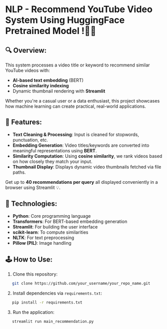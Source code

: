 # NLP - Recommend YouTube Video System Using HuggingFace Pretrained Model !🎥✨
## 🔍 Overview:
This system processes a video title or keyword to recommend similar YouTube videos with:
- **AI-based text embedding** (BERT)
- **Cosine similarity indexing**
- Dynamic thumbnail rendering with **Streamlit**

Whether you're a casual user or a data enthusiast, this project showcases how machine learning can create practical, real-world applications.
## 🚀 Features:
- **Text Cleaning & Processing**: Input is cleaned for stopwords, punctuation, etc.
- **Embedding Generation**: Video titles/keywords are converted into meaningful representations using **BERT**.
- **Similarity Computation**: Using **cosine similarity**, we rank videos based on how closely they match your input.
- **Thumbnail Display**: Displays dynamic video thumbnails fetched via file paths.

Get up to **40 recommendations per query** all displayed conveniently in a browser using Streamlit 💡.
## 🧰 Technologies:
- **Python**: Core programming language
- **Transformers**: For BERT-based embedding generation
- **Streamlit**: For building the user interface
- **scikit-learn**: To compute similarities
- **NLTK**: For text preprocessing
- **Pillow (PIL)**: Image handling

## 🕹 How to Use:
1. Clone this repository:
``` bash
   git clone https://github.com/your_username/your_repo_name.git
```
2. Install dependencies via `requirements.txt`:
``` bash
   pip install -r requirements.txt
```
3. Run the application:
``` bash
   streamlit run main_recommendation.py
```

